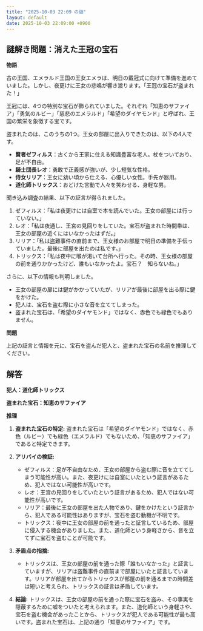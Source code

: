 ```yaml
---
title: "2025-10-03 22:09 の謎"
layout: default
date: 2025-10-03 22:09:00 +0900
---
```

## 謎解き問題：消えた王冠の宝石

**物語**

古の王国、エメラルド王国の王女エメラは、明日の戴冠式に向けて準備を進めていました。しかし、夜更けに王女の悲鳴が響き渡ります。「王冠の宝石が盗まれた！」

王冠には、4つの特別な宝石が飾られていました。それぞれ「知恵のサファイア」「勇気のルビー」「慈悲のエメラルド」「希望のダイヤモンド」と呼ばれ、王国の繁栄を象徴する宝です。

盗まれたのは、このうちの1つ。王女の部屋に出入りできたのは、以下の4人です。

*   **賢者ゼフィルス**：古くから王家に仕える知識豊富な老人。杖をついており、足が不自由。
*   **騎士団長レオ**：勇敢で正義感が強いが、少し短気な性格。
*   **侍女リリア**：王女に幼い頃から仕える、心優しい女性。手先が器用。
*   **道化師トリックス**：おどけた言動で人々を笑わせる、身軽な男。

聞き込み調査の結果、以下の証言が得られました。

1.  ゼフィルス：「私は夜更けには自室で本を読んでいた。王女の部屋には行っていない。」
2.  レオ：「私は夜通し、王宮の見回りをしていた。宝石が盗まれた時間帯は、王女の部屋の近くにはいなかったはずだ。」
3.  リリア：「私は盗難事件の直前まで、王女様のお部屋で明日の準備を手伝っていました。最後に部屋を出たのは私です。」
4.  トリックス：「私は夜中に喉が渇いて台所へ行った。その時、王女様の部屋の前を通りかかったけど、誰もいなかったよ。宝石？　知らないね。」

さらに、以下の情報も判明しました。

*   王女の部屋の扉には鍵がかかっていたが、リリアが最後に部屋を出る際に鍵をかけた。
*   犯人は、宝石を盗む際に小さな音を立ててしまった。
*   盗まれた宝石は、「希望のダイヤモンド」ではなく、赤色でも緑色でもありません。

**問題**

上記の証言と情報を元に、宝石を盗んだ犯人と、盗まれた宝石の名前を推理してください。

## 解答

**犯人：道化師トリックス**

**盗まれた宝石：知恵のサファイア**

**推理**

1.  **盗まれた宝石の特定:** 盗まれた宝石は「希望のダイヤモンド」ではなく、赤色（ルビー）でも緑色（エメラルド）でもないため、「知恵のサファイア」であると特定できます。

2.  **アリバイの検証:**
    *   ゼフィルス：足が不自由なため、王女の部屋から盗む際に音を立ててしまう可能性が高い。また、夜更けには自室にいたという証言があるため、犯人ではない可能性が高いです。
    *   レオ：王宮の見回りをしていたという証言があるため、犯人ではない可能性が高いです。
    *   リリア：最後に王女の部屋を出た人物であり、鍵をかけたという証言から、犯人である可能性はありますが、宝石を盗む動機が不明です。
    *   トリックス：夜中に王女の部屋の前を通ったと証言しているため、部屋に侵入する機会がありました。また、道化師という身軽さから、音を立てずに宝石を盗むことが可能です。

3.  **矛盾点の指摘:**
    *   トリックスは、王女の部屋の前を通った際「誰もいなかった」と証言していますが、リリアは盗難事件の直前まで部屋にいたと証言しています。リリアが部屋を出てからトリックスが部屋の前を通るまでの時間差は短いと考えられ、トリックスの証言は矛盾しています。

4.  **結論:**
    トリックスは、王女の部屋の前を通った際に宝石を盗み、その事実を隠蔽するために嘘をついたと考えられます。また、道化師という身軽さや、宝石を盗む機会があったことから、トリックスが犯人である可能性が最も高いです。盗まれた宝石は、上記の通り「知恵のサファイア」です。
